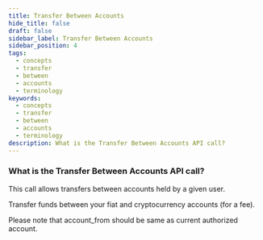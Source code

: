 ```yaml
---
title: Transfer Between Accounts
hide_title: false
draft: false
sidebar_label: Transfer Between Accounts
sidebar_position: 4
tags:
  - concepts
  - transfer
  - between
  - accounts
  - terminology
keywords:
  - concepts
  - transfer
  - between
  - accounts
  - terminology
description: What is the Transfer Between Accounts API call?
---
```


### What is the Transfer Between Accounts API call?

This call allows transfers between accounts held by a given user.

Transfer funds between your fiat and cryptocurrency accounts (for a fee).

Please note that account_from should be same as current authorized account.
